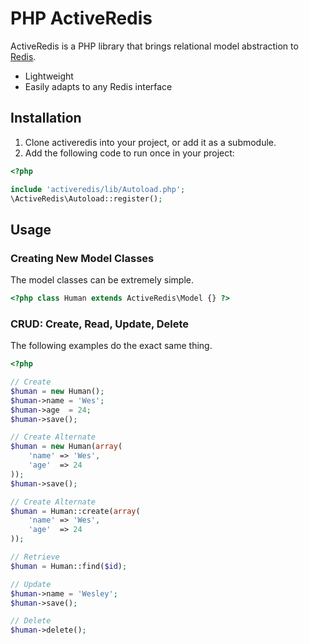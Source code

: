 # PHP ActiveRedis

ActiveRedis is a PHP library that brings relational model abstraction to [Redis](http://redis.io/).

* Lightweight
* Easily adapts to any Redis interface


## Installation

1. Clone activeredis into your project, or add it as a submodule.
1. Add the following code to run once in your project:

```php
<?php

include 'activeredis/lib/Autoload.php';
\ActiveRedis\Autoload::register();

```

## Usage

### Creating New Model Classes

The model classes can be extremely simple.

```php
<?php class Human extends ActiveRedis\Model {} ?>
```

### CRUD: Create, Read, Update, Delete

The following examples do the exact same thing.

```php
<?php

// Create
$human = new Human();
$human->name = 'Wes';
$human->age  = 24;
$human->save();

// Create Alternate
$human = new Human(array(
	'name' => 'Wes',
	'age'  => 24
));
$human->save();

// Create Alternate
$human = Human::create(array(
	'name' => 'Wes',
	'age'  => 24
));

// Retrieve
$human = Human::find($id);

// Update
$human->name = 'Wesley';
$human->save();

// Delete
$human->delete();

```